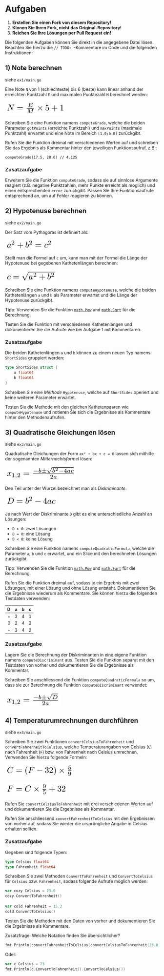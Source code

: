 # Aufgaben

1. **Erstellen Sie einen Fork von diesem Repository!**
2. **Klonen Sie Ihren Fork, nicht das Original-Repository!**
3. **Reichen Sie Ihre Lösungen per Pull Request ein!**

Die folgenden Aufgaben können Sie direkt in die angegebene Datei lösen. Beachten
Sie hierzu die `// TODO: `-Kommentare im Code und die folgenden Instruktionen:

## 1) Note berechnen

siehe `ex1/main.go`

Eine Note `N` von 1 (schlechteste) bis 6 (beste) kann linear anhand der
erreichten Punktzahl `E` und maximalen Punktezahl `M` berechnet werden:

![Berechnung der Note](formulas/grade.png)

Schreiben Sie eine Funktion namens `computeGrade`, welche die beiden Parameter
`gotPoints` (erreichte Punktzahl) und `maxPoints` (maximale Punktzahl) erwartet
und eine Note im Bereich `[1.0;6.0]` zurückgibt.

Rufen Sie die Funktion dreimal mit verschiedenen Werten auf und schreiben Sie
das Ergebnis als Kommentar hinter den jeweiligen Funktionsaufruf, z.B.:

    computeGrade(17.5, 28.0) // 4.125

### Zusatzaufgabe

Erweitern Sie die Funktion `computeGrade`, sodass sie auf sinnlose Argumente
reagiert (z.B.  negative Punktzahlen, mehr Punkte erreicht als möglich) und
einen entsprechenden `error` zurückgibt. Passen Sie Ihre Funktionsaufrufe
entsprechend an, um auf Fehler reagieren zu können.

## 2) Hypotenuse berechnen

siehe `ex2/main.go`

Der Satz vom Pythagoras ist definiert als:

![Satz vom Pythagoras](formulas/pythagoras.png)

Stellt man die Formel auf `c` um, kann man mit der Formel die Länge der
Hypotenuse bei gegebenen Kathetenlängen berechnen:

![Berechnung der Hypotenuse](formulas/hypotenuse.png)

Schreiben Sie eine Funktion namens `computeHypotenuse`, welche die beiden
Kathetenlängen `a` und `b` als Parameter erwartet und die Länge der Hypotenuse
zurückgibt.

Tipp: Verwenden Sie die Funktion [`math.Pow`](https://pkg.go.dev/math#Pow) und
[`math.Sqrt`](https://pkg.go.dev/math#Sqrt) für die Berechnung.

Testen Sie die Funktion mit verschiedenen Kathetenlängen und dokumentieren Sie
die Aufrufe wie bei Aufgabe 1 mit Kommentaren.

### Zusatzaufgabe

Die beiden Kathetenlängen `a` und `b` können zu einem neuen Typ namens
`ShortSides` gruppiert werden:

```go
type ShortSides struct {
    a float64
    b float64
}
```

Schreiben Sie eine _Methode_ `Hypotenuse`, welche auf `ShortSides` operiert und
keine weiteren Parameter erwartet.

Testen Sie die Methode mit den gleichen Kathetenpaaren wie `computeHypotenuse`
und notieren Sie sich die Ergebnisse als Kommentare hinter den Methodenaufrufen.

## 3) Quadratische Gleichungen lösen

siehe `ex3/main.go`

Quadratische Gleichungen der Form `ax² + bx + c = 0` lassen sich mithilfe der
sogenannten _Mitternachtsformel_ lösen:

![Lösung(en) von quadratischen Gleichungen berechnen](formulas/quadratic-formula.png)

Den Teil unter der Wurzel bezeichnet man als _Diskriminante_:

![Berechnung der Diskriminanten](formulas/discriminant.png)

Je nach Wert der Diskriminante `D` gibt es eine unterschiedliche Anzahl an Lösungen:

- `D > 0`: zwei Lösungen
- `D = 0`: eine Lösung
- `D < 0`: keine Lösung

Schreiben Sie eine Funktion namens `computeQuadraticFormula`, welche die
Parameter `a`, `b` und `c` erwartet, und ein Slice mit den berechneten Lösungen
zurückgibt.

Tipp: Verwenden Sie die Funktion [`math.Pow`](https://pkg.go.dev/math#Pow) und
[`math.Sqrt`](https://pkg.go.dev/math#Sqrt) für die Berechnung.

Rufen Sie die Funktion dreimal auf, sodass je ein Ergebnis mit zwei Lösungen,
mit einer Lösung und ohne Lösung entsteht. Dokumentieren Sie die Ergebnisse
wiederum als Kommentare. Sie können hierzu die folgenden Testdaten verwenden:

| D | a | b | c |
|--:|--:|--:|--:|
| + | 3 | 4 | 1 |
| 0 | 2 | 4 | 2 |
| - | 3 | 4 | 2 |

### Zusatzaufgabe

Lagern Sie die Berechnung der Diskriminanten in eine eigene Funktion
namens `computeDiscriminant` aus. Testen Sie die Funktion separat mit den
Testdaten von vorher und dokumentieren Sie die Ergebnisse als Kommentar.

Schreiben Sie anschliessend die Funktion `computeQuadraticFormula` so um, dass
sie zur Berechnung die Funktion `computeDiscriminant` verwendet:

![Lösung(en) von quadratischen Gleichungen mithilfe der Diskriminanten berechnen](formulas/quadratic-formula-discriminant.png)

## 4) Temperaturumrechnungen durchführen

siehe `ex4/main.go`

Schreiben Sie zwei Funktionen `convertCelsiusToFahrenheit` und
`convertFahrenheitToCelsius`, welche Temperaturangaben von Celsius (`C`) nach
Fahrenheit (`F`) bzw. von Fahrenheit nach Celsius umrechnen. Verwenden Sie
hierzu folgende Formeln:

![Fahrenheit in Celsius umrechnen](formulas/fahrenheit-to-celsius.png)

![Celsius in Fahrenheit umrechnen](formulas/celsius-to-fahrenheit.png)

Rufen Sie `convertCelsiusToFahrenheit` mit drei verschiedenen Werten auf und
dokumentieren Sie die Ergebnisse als Kommentar.

Rufen Sie anschliessend `convertFahrenheitToCelsius` mit den Ergebnissen von
vorher auf, sodass Sie wieder die ursprüngliche Angabe in Celsius erhalten
sollten.

### Zusatzaufgabe

Gegeben sind folgende Typen:

```go
type Celsius float64
type Fahrenheit float64
```

Schreiben Sie zwei Methoden `ConvertToFahrenheit` und `ConvertToCelsius` für
`Celsius` bzw. `Fahrenheit`, sodass folgende Aufrufe möglich werden:

```go
var cozy Celsius = 23.0
cozy.ConvertToFahrenheit()

var cold Fahrenheit = 15.3
cold.ConvertToCelsius()
```

Testen Sie die Methoden mit den Daten von vorher und dokumentieren Sie die
Ergebnisse als Kommentare.

Zusatzfrage: Welche Notation finden Sie übersichtlicher?

```go
fmt.Println(convertFahrenheitToCelsius(convertCelsiusToFahrenheit(23.0)))
```

Oder:

```go
var c Celsius = 23
fmt.Println(c.ConvertToFahrenheit().ConvertToCelsius())
```

